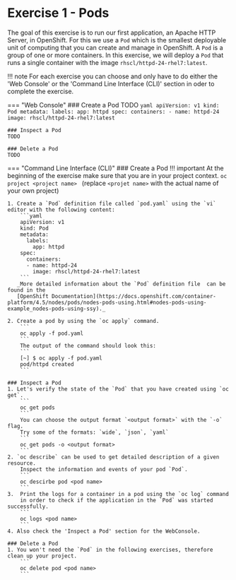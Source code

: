 # Exercise 1 - Pods
The goal of this exercise is to run our first application, an Apache HTTP Server, in OpenShift.
For this we use a `Pod` which is the smallest deployable unit of computing that you can create 
and manage in OpenShift. A `Pod` is a group of one or more containers. In this exercise, we will
deploy a `Pod` that runs a single container with the image `rhscl/httpd-24-rhel7:latest`.

!!! note
    For each exercise you can choose and only have to do either the 'Web Console' or the 'Command Line 
    Interface (CLI)' section in oder to complete the exercise.

=== "Web Console"
    ### Create a Pod
    TODO
    ```yaml
    apiVersion: v1
    kind: Pod
    metadata:
      labels:
        app: httpd
    spec:
      containers:
      - name: httpd-24
        image: rhscl/httpd-24-rhel7:latest
    ```
    
    ### Inspect a Pod
    TODO
    
    ### Delete a Pod
    TODO

=== "Command Line Interface (CLI)"
    ### Create a Pod
    !!! important
        At the beginning of the exercise make sure that you are in your project context. 
        ```
        oc project <project name> 
        ```
        (replace `<projet name>` with the actual name of your own project)
    
    1. Create a `Pod` definition file called `pod.yaml` using the `vi` editor with the following content:
        ```yaml
        apiVersion: v1
        kind: Pod
        metadata:
          labels:
            app: httpd
        spec:
          containers:
          - name: httpd-24
            image: rhscl/httpd-24-rhel7:latest
        ```
       _More detailed information about the `Pod` definition file  can be found in the
       [OpenShift Documentation](https://docs.openshift.com/container-platform/4.5/nodes/pods/nodes-pods-using.html#nodes-pods-using-example_nodes-pods-using-ssy)._
       
    2. Create a pod by using the `oc apply` command.
        ```
        oc apply -f pod.yaml
        ```
        The output of the command should look this:
        ```
        [~] $ oc apply -f pod.yaml
        pod/httpd created
        ```
    
    ### Inspect a Pod
    1. Let's verify the state of the `Pod` that you have created using `oc get`.
        ```
        oc get pods 
        ```
        You can choose the output format `<output format>` with the `-o` flag. 
        Try some of the formats: `wide`, `json`, `yaml`
        ```
        oc get pods -o <output format>
        ```
    2. `oc describe` can be used to get detailed description of a given resource. 
        Inspect the information and events of your pod `Pod`.
        ```
        oc descirbe pod <pod name>
        ```
    3.  Print the logs for a container in a pod using the `oc log` command
        in order to check if the application in the `Pod` was started successfully.
        ```
        oc logs <pod name>
        ```
    4. Also check the 'Inspect a Pod' section for the WebConsole.
    
    ### Delete a Pod
    1. You won't need the `Pod` in the following exercises, therefore clean up your project.
        ```
        oc delete pod <pod name>
        ```
